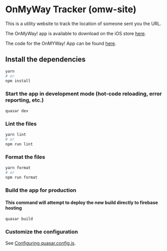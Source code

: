 # OnMyWay Tracker (omw-site)

This is a utility website to track the location of someone sent you the URL.

The OnMyWay! app is available to download on the iOS store [here](https://apps.apple.com/us/app/on-my-way-texts/id1640130719).

The code for the OnMYWay! App can be found [here]().

## Install the dependencies

```bash
yarn
# or
npm install
```

### Start the app in development mode (hot-code reloading, error reporting, etc.)

```bash
quasar dev
```

### Lint the files

```bash
yarn lint
# or
npm run lint
```

### Format the files

```bash
yarn format
# or
npm run format
```

### Build the app for production

#### This command will attempt to deploy the new build directly to firebase hosting

```bash
quasar build
```

### Customize the configuration

See [Configuring quasar.config.js](https://v2.quasar.dev/quasar-cli-vite/quasar-config-js).
